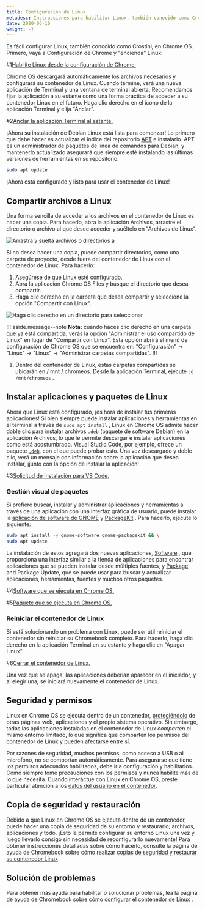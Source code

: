 ```yaml
---
title: Configuración de Linux
metadesc: Instrucciones para habilitar Linux, también conocido como Crostini, en Chrome OS para el desarrollo.
date: 2020-06-10
weight: -7
---
```


Es fácil configurar Linux, también conocido como Crostini, en Chrome OS. Primero, vaya a Configuración de Chrome y "encienda" Linux:

#1[Habilite Linux desde la configuración de Chrome.](/images/develop/linux/getting-started/enable-linux.png)

Chrome OS descargará automáticamente los archivos necesarios y configurará su contenedor de Linux. Cuando termine, verá una nueva aplicación de Terminal y una ventana de terminal abierta. Recomendamos fijar la aplicación a su estante como una forma práctica de acceder a su contenedor Linux en el futuro. Haga clic derecho en el icono de la aplicación Terminal y elija "Anclar".

#2[Anclar la aplicación Terminal al estante.](/images/develop/linux/getting-started/pin-to-shelf.png)

¡Ahora su instalación de Debian Linux está lista para comenzar! Lo primero que debe hacer es actualizar el índice del repositorio [APT](https://wiki.debian.org/Apt) e instalarlo. APT es un administrador de paquetes de línea de comandos para Debian, y mantenerlo actualizado asegurará que siempre esté instalando las últimas versiones de herramientas en su repositorio:

```bash
sudo apt update
```

¡Ahora está configurado y listo para usar el contenedor de Linux!

## Compartir archivos a Linux

Una forma sencilla de acceder a los archivos en el contenedor de Linux es hacer una copia. Para hacerlo, abra la aplicación Archivos, arrastre el directorio o archivo al que desee acceder y suéltelo en "Archivos de Linux".

![Arrastra y suelta archivos o directorios a](/images/develop/linux/getting-started/copy-to-linux.png)

Si no desea hacer una copia, puede compartir directorios, como una carpeta de proyecto, desde fuera del contenedor de Linux con el contenedor de Linux. Para hacerlo:

1. Asegúrese de que Linux esté configurado.
2. Abra la aplicación Chrome OS Files y busque el directorio que desea compartir.
3. Haga clic derecho en la carpeta que desea compartir y seleccione la opción "Compartir con Linux".

![Haga clic derecho en un directorio para seleccionar](/images/develop/linux/getting-started/share-with-linux.png)

!!! aside.message--note
**Nota:** cuando haces clic derecho en una carpeta que ya está compartida, verás la opción "Administrar el uso compartido de Linux" en lugar de "Compartir con Linux". Esta opción abrirá el menú de configuración de Chrome OS que se encuentra en: "Configuración" -> "Linux" -> "Linux" -> "Administrar carpetas compartidas".
!!!

1. Dentro del contenedor de Linux, estas carpetas compartidas se ubicarán en / mnt / chromeos. Desde la aplicación Terminal, ejecute `cd /mnt/chromeos` .

## Instalar aplicaciones y paquetes de Linux

Ahora que Linux está configurado, ¡es hora de instalar tus primeras aplicaciones! Si bien siempre puede instalar aplicaciones y herramientas en el terminal a través de `sudo apt install` , Linux en Chrome OS admite hacer doble clic para instalar archivos `.deb` (paquete de software Debian) en la aplicación Archivos, lo que le permite descargar e instalar aplicaciones como está acostumbrado. Visual Studio Code, por ejemplo, ofrece un paquete [`.deb`](https://code.visualstudio.com/download), con el que puede probar esto. Una vez descargado y doble clic, verá un mensaje con información sobre la aplicación que desea instalar, ¡junto con la opción de instalar la aplicación!

#3[Solicitud de instalación para VS Code.](/images/develop/linux/getting-started/deb-install.jpg)

### Gestión visual de paquetes

Si prefiere buscar, instalar y administrar aplicaciones y herramientas a través de una aplicación con una interfaz gráfica de usuario, puede instalar la [aplicación de software de GNOME](https://wiki.gnome.org/Apps/Software) y [PackageKit](https://www.freedesktop.org/software/PackageKit/) . Para hacerlo, ejecute lo siguiente:

```bash
sudo apt install -y gnome-software gnome-packagekit && \
sudo apt update
```

La instalación de estos agregará dos nuevas aplicaciones, [Software](#figure-4) , que proporciona una interfaz similar a la tienda de aplicaciones para encontrar aplicaciones que se pueden instalar desde múltiples fuentes, y [Package](#figure-5) and Package Update, que se puede usar para buscar y actualizar aplicaciones, herramientas, fuentes y muchos otros paquetes.

#4[Software que se ejecuta en Chrome OS.](/images/develop/linux/getting-started/software.png)

#5[Paquete que se ejecuta en Chrome OS.](/images/develop/linux/getting-started/package.png)

### Reiniciar el contenedor de Linux

Si está solucionando un problema con Linux, puede ser útil reiniciar el contenedor sin reiniciar su Chromebook completo. Para hacerlo, haga clic derecho en la aplicación Terminal en su estante y haga clic en "Apagar Linux".

#6[Cerrar el contenedor de Linux.](/images/develop/linux/getting-started/shut-down.png)

Una vez que se apaga, las aplicaciones deberían aparecer en el iniciador, y al elegir una, se iniciará nuevamente el contenedor de Linux.

## Seguridad y permisos

Linux en Chrome OS se ejecuta dentro de un contenedor, [protegiéndolo](https://support.google.com/chromebook/answer/3438631?hl={{es}}#sandboxing) de otras páginas web, aplicaciones y el propio sistema operativo. Sin embargo, todas las aplicaciones instaladas en el contenedor de Linux _comparten_ el mismo entorno limitado, lo que significa que comparten los permisos del contenedor de Linux y pueden afectarse entre sí.

Por razones de seguridad, muchos permisos, como acceso a USB o al microfono, no se comportan automáticamente. Para asegurarse que tiene los permisos adecuados habilitados, debe ir a configuración y habilitarlos. Como siempre tome precauciones con los permisos y nunca habilite más de lo que necesita. Cuando interáctue con Linux en Chrome OS, preste particular atención a los [datos del usuario en el contenedor](/{{locale.code}}/linux/linux-on-chromeos-deep-dive#datos-de-usuario-en-el-contenedor).

## Copia de seguridad y restauración

Debido a que Linux en Chrome OS se ejecuta dentro de un contenedor, puede hacer una copia de seguridad de su entorno y restaurarlo; archivos, aplicaciones y todo. ¡Esto le permite configurar su entorno Linux una vez y luego llevarlo consigo sin necesidad de reconfigurarlo nuevamente! Para obtener instrucciones detalladas sobre cómo hacerlo, consulte la página de ayuda de Chromebook sobre cómo realizar [copias de seguridad y restaurar su contenedor Linux](https://support.google.com/chromebook/answer/9592813?hl={{es}})

## Solución de problemas

Para obtener más ayuda para habilitar o solucionar problemas, lea la página de ayuda de Chromebook sobre [cómo configurar el contenedor de Linux](https://support.google.com/chromebook/answer/9145439?hl={{locale.code}}) .
